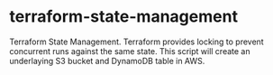 # terraform-state-management
Terraform State Management. Terraform provides locking to prevent concurrent runs against the same state. This script will create an underlaying S3 bucket and DynamoDB table in AWS.
